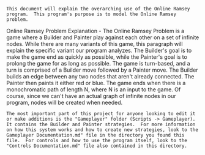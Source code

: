 	This document will explain the overarching use of the Online Ramsey program.  This program's purpose is to model the Online Ramsey problem.

Online Ramsey Problem Explanation -
	The Online Ramsey Problem is a game where a Builder and Painter play against each other on a set of infinite nodes.  While there are many variants of this game, this paragraph will explain the specific variant our program analyzes.  The Builder's goal is to make the game end as quickly as possible, while the Painter's goal is to prolong the game for as long as possible.  The game is turn-based, and a turn is comprised of a Builder move followed by a Painter move.  The Builder builds an edge between any two nodes that aren't already connected.  The Painter then paints it either red or blue.  The game ends when there is a monochromatic path of length N, where N is an input to the game.  Of course, since we can't have an actual graph of infinite nodes in our program, nodes will be created when needed.

	The most important part of this project for anyone looking to edit it or make additions is the "Gameplayer" folder (Scripts -> Gameplayer).  It contains the Builder and Painter strategies.  For more information on how this system works and how to create new strategies, look to the Gameplayer Documentation.md" file in the directory you found this file.  For controls and how to use the program itself, look to the "Controls Documentation.md" file also contained in this directory.

